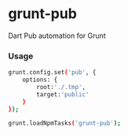grunt-pub
=========

Dart Pub automation for Grunt

### Usage

```sh
grunt.config.set('pub', {
	options: {
		root:'./.tmp',
		target:'public'
	}
});

grunt.loadNpmTasks('grunt-pub');
```
